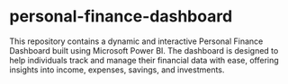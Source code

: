 # personal-finance-dashboard
This repository contains a dynamic and interactive Personal Finance Dashboard built using Microsoft Power BI. The dashboard is designed to help individuals track and manage their financial data with ease, offering insights into income, expenses, savings, and investments.
